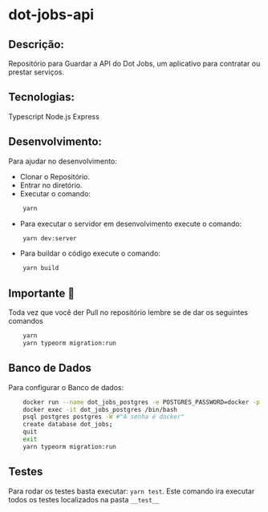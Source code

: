 # dot-jobs-api

## Descrição:
Repositório para Guardar a API do Dot Jobs, um aplicativo para contratar ou prestar serviços.

## Tecnologias:
Typescript
Node.js
Express

## Desenvolvimento:
Para ajudar no desenvolvimento:
- Clonar o Repositório.
- Entrar no diretório.
- Executar o comando:
```bash
    yarn
```

- Para executar o servidor em desenvolvimento execute o comando:
```bash
    yarn dev:server
```

- Para buildar o código execute o comando:
```bash
    yarn build
```

## Importante 🚩

Toda vez que você der Pull no repositório lembre se de dar os seguintes comandos
```bash
    yarn
    yarn typeorm migration:run
```

## Banco de Dados

Para configurar o Banco de dados:

```bash
    docker run --name dot_jobs_postgres -e POSTGRES_PASSWORD=docker -p 5433:5432 -d postgres
    docker exec -it dot_jobs_postgres /bin/bash
    psql postgres postgres -W #"A senha é docker"
    create database dot_jobs;
    quit
    exit
    yarn typeorm migration:run
```

## Testes

Para rodar os testes basta executar: `yarn test`. Este comando ira executar todos os testes localizados na pasta `__test__`

